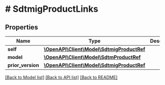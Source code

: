 # # SdtmigProductLinks

## Properties

Name | Type | Description | Notes
------------ | ------------- | ------------- | -------------
**self** | [**\OpenAPI\Client\Model\SdtmigProductRef**](SdtmigProductRef.md) |  | [optional]
**model** | [**\OpenAPI\Client\Model\SdtmProductRef**](SdtmProductRef.md) |  | [optional]
**prior_version** | [**\OpenAPI\Client\Model\SdtmigProductRef**](SdtmigProductRef.md) |  | [optional]

[[Back to Model list]](../../README.md#models) [[Back to API list]](../../README.md#endpoints) [[Back to README]](../../README.md)
